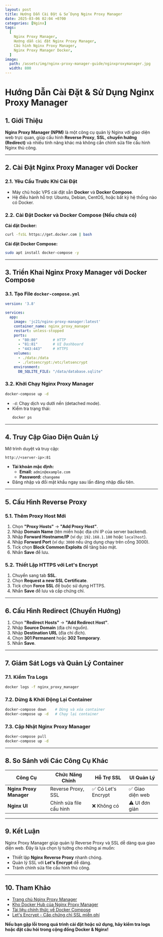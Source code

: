 ```yaml
---
layout: post
title: Hướng Dẫn Cài Đặt & Sử Dụng Nginx Proxy Manager
date: 2025-03-06 02:04 +0700
categories: [Nginx]
tags:
  [
    Nginx Proxy Manager,
    Hướng dẫn cài đặt Nginx Proxy Manager,
    Cấu hình Nginx Proxy Manager,
    Nginx Proxy Manager Docker,
  ]
image:
  path: /assets/img/nginx-proxy-manager-guide/nginxproxymanager.jpg
  width: 800
---
```

# Hướng Dẫn Cài Đặt & Sử Dụng Nginx Proxy Manager

## 1. Giới Thiệu

**Nginx Proxy Manager (NPM)** là một công cụ quản lý Nginx với giao diện web trực quan, giúp cấu hình **Reverse Proxy**, **SSL**, **chuyển hướng (Redirect)** và nhiều tính năng khác mà không cần chỉnh sửa file cấu hình Nginx thủ công.

---

## 2. Cài Đặt Nginx Proxy Manager với Docker

### 2.1. Yêu Cầu Trước Khi Cài Đặt

- Máy chủ hoặc VPS cài đặt sẵn **Docker** và **Docker Compose**.
- Hệ điều hành hỗ trợ: Ubuntu, Debian, CentOS, hoặc bất kỳ hệ thống nào có Docker.

### 2.2. Cài Đặt Docker và Docker Compose (Nếu chưa có)

**Cài đặt Docker:**

```sh
curl -fsSL https://get.docker.com | bash
```

**Cài đặt Docker Compose:**

```sh
sudo apt install docker-compose -y
```

---

## 3. Triển Khai Nginx Proxy Manager với Docker Compose

### 3.1. Tạo File `docker-compose.yml`

```yaml
version: '3.8'

services:
  app:
    image: 'jc21/nginx-proxy-manager:latest'
    container_name: nginx_proxy_manager
    restart: unless-stopped
    ports:
      - "80:80"       # HTTP
      - "81:81"       # UI Dashboard
      - "443:443"     # HTTPS
    volumes:
      - ./data:/data
      - ./letsencrypt:/etc/letsencrypt
    environment:
      DB_SQLITE_FILE: "/data/database.sqlite"
```

### 3.2. Khởi Chạy Nginx Proxy Manager

```sh
docker-compose up -d
```

- `-d`: Chạy dịch vụ dưới nền (detached mode).
- Kiểm tra trạng thái:
  ```sh
  docker ps
  ```

---

## 4. Truy Cập Giao Diện Quản Lý

Mở trình duyệt và truy cập:

```
http://<server-ip>:81
```

- **Tài khoản mặc định:**
  - **Email:** `admin@example.com`
  - **Password:** `changeme`
- Đăng nhập và đổi mật khẩu ngay sau lần đăng nhập đầu tiên.

---

## 5. Cấu Hình Reverse Proxy

### 5.1. Thêm Proxy Host Mới

1. Chọn **"Proxy Hosts"** → **"Add Proxy Host"**.
2. Nhập **Domain Name** (tên miền hoặc địa chỉ IP của server backend).
3. Nhập **Forward Hostname/IP** (ví dụ: `192.168.1.100` hoặc `localhost`).
4. Nhập **Forward Port** (ví dụ: `3000` nếu ứng dụng chạy trên cổng 3000).
5. Tick chọn **Block Common Exploits** để tăng bảo mật.
6. Nhấn **Save** để lưu.

### 5.2. Thiết Lập HTTPS với Let's Encrypt

1. Chuyển sang tab **SSL**.
2. Chọn **Request a new SSL Certificate**.
3. Tick chọn **Force SSL** để buộc sử dụng HTTPS.
4. Nhấn **Save** để lưu và cấp chứng chỉ.

---

## 6. Cấu Hình Redirect (Chuyển Hướng)

1. Chọn **"Redirect Hosts"** → **"Add Redirect Host"**.
2. Nhập **Source Domain** (địa chỉ nguồn).
3. Nhập **Destination URL** (địa chỉ đích).
4. Chọn **301 Permanent** hoặc **302 Temporary**.
5. Nhấn **Save**.

---

## 7. Giám Sát Logs và Quản Lý Container

### 7.1. Kiểm Tra Logs

```sh
docker logs -f nginx_proxy_manager
```

### 7.2. Dừng & Khởi Động Lại Container

```sh
docker-compose down    # Dừng và xóa container
docker-compose up -d   # Chạy lại container
```

### 7.3. Cập Nhật Nginx Proxy Manager

```sh
docker-compose pull
docker-compose up -d
```

---

## 8. So Sánh với Các Công Cụ Khác

| Công Cụ                 | Chức Năng Chính         | Hỗ Trợ SSL         | UI Quản Lý      |
| ----------------------- | ----------------------- | ------------------ | --------------- |
| **Nginx Proxy Manager** | Reverse Proxy, SSL      | ✅ Có Let's Encrypt | ✅ Giao diện web |
| **Nginx UI**            | Chỉnh sửa file cấu hình | ❌ Không có         | ⚠️ UI đơn giản  |

---

## 9. Kết Luận

Nginx Proxy Manager giúp quản lý Reverse Proxy và SSL dễ dàng qua giao diện web. Đây là lựa chọn lý tưởng cho những ai muốn:

- Thiết lập **Nginx Reverse Proxy** nhanh chóng.
- Quản lý SSL với **Let's Encrypt** dễ dàng.
- Tránh chỉnh sửa file cấu hình thủ công.

---

## 10. Tham Khảo

- [Trang chủ Nginx Proxy Manager](https://nginxproxymanager.com/)
- [Kho Docker Hub của Nginx Proxy Manager](https://hub.docker.com/r/jc21/nginx-proxy-manager)
- [Tài liệu chính thức về Docker Compose](https://docs.docker.com/compose/)
- [Let's Encrypt - Cấp chứng chỉ SSL miễn phí](https://letsencrypt.org/)

**Nếu bạn gặp lỗi trong quá trình cài đặt hoặc sử dụng, hãy kiểm tra logs hoặc đặt câu hỏi trong cộng đồng Docker & Nginx!**

